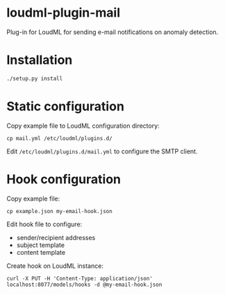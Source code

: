 # loudml-plugin-mail

Plug-in for LoudML for sending e-mail notifications on anomaly detection.

# Installation

```bash
./setup.py install
```
# Static configuration

Copy example file to LoudML configuration directory:

```
cp mail.yml /etc/loudml/plugins.d/
```

Edit `/etc/loudml/plugins.d/mail.yml` to configure the SMTP client.

# Hook configuration

Copy example file:

```
cp example.json my-email-hook.json
```

Edit hook file to configure:
 - sender/recipient addresses
 - subject template
 - content template

Create hook on LoudML instance:
 ```
curl -X PUT -H 'Content-Type: application/json' localhost:8077/models/hooks -d @my-email-hook.json
```
